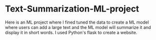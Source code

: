 # Text-Summarization-ML-project
Here is an ML project where I fined tuned the data to create a ML model where users can add a large text and the ML model will summarize it and display it in short words. I used Python's flask to create a website.
